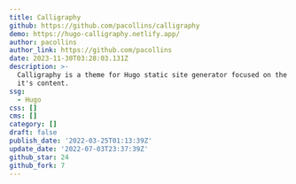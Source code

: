 ```yaml
---
title: Calligraphy
github: https://github.com/pacollins/calligraphy
demo: https://hugo-calligraphy.netlify.app/
author: pacollins
author_link: https://github.com/pacollins
date: 2023-11-30T03:28:03.131Z
description: >-
  Calligraphy is a theme for Hugo static site generator focused on the beauty of
  it's content.
ssg:
  - Hugo
css: []
cms: []
category: []
draft: false
publish_date: '2022-03-25T01:13:39Z'
update_date: '2022-07-03T23:37:39Z'
github_star: 24
github_fork: 7
---
```


